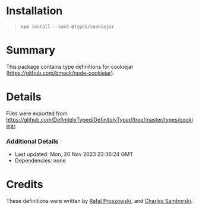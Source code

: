 # Installation
> `npm install --save @types/cookiejar`

# Summary
This package contains type definitions for cookiejar (https://github.com/bmeck/node-cookiejar).

# Details
Files were exported from https://github.com/DefinitelyTyped/DefinitelyTyped/tree/master/types/cookiejar.

### Additional Details
 * Last updated: Mon, 20 Nov 2023 23:36:24 GMT
 * Dependencies: none

# Credits
These definitions were written by [Rafal Proszowski](https://github.com/paroxp), and [Charles Samborski](https://github.com/demurgos).

